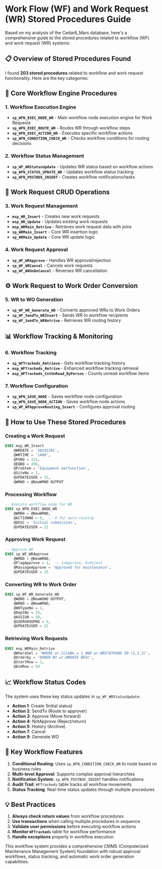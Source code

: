 

# Work Flow (WF) and Work Request (WR) Stored Procedures Guide

Based on my analysis of the Cedar6_Mars database, here's a comprehensive guide to the stored procedures related to workflow (WF) and work request (WR) systems:

## 📋 **Overview of Stored Procedures Found**

I found **203 stored procedures** related to workflow and work request functionality. Here are the key categories:

## 🔄 **Core Workflow Engine Procedures**

### **1. Workflow Execution Engine**
- **`sp_WFN_EXEC_NODE_WR`** - Main workflow node execution engine for Work Requests
- **`sp_WFN_EXEC_ROUTE_WR`** - Routes WR through workflow steps
- **`sp_WFN_EXEC_ACTION_WR`** - Executes specific workflow actions
- **`sp_WFN_CONDITION_CHECK_WR`** - Checks workflow conditions for routing decisions

### **2. Workflow Status Management**
- **`sp_WF_WRStatusUpdate`** - Updates WR status based on workflow actions
- **`sp_WFN_STATUS_UPDATE_WR`** - Updates workflow status tracking
- **`sp_WFN_POSTBOX_INSERT`** - Creates workflow notifications/tasks

## 📝 **Work Request CRUD Operations**

### **3. Work Request Management**
- **`msp_WR_Insert`** - Creates new work requests
- **`msp_WR_Update`** - Updates existing work requests  
- **`msp_WRMain_Retrive`** - Retrieves work request data with joins
- **`sp_WRMain_Insert`** - Core WR insertion logic
- **`sp_WRMain_Update`** - Core WR update logic

### **4. Work Request Approval**
- **`sp_WF_WRApprove`** - Handles WR approval/rejection
- **`sp_WF_WRCancel`** - Cancels work requests
- **`sp_WF_WRUnDoCancel`** - Reverses WR cancellation

## ⚙️ **Work Request to Work Order Conversion**

### **5. WR to WO Generation**
- **`sp_WF_WR_Generate_WO`** - Converts approved WRs to Work Orders
- **`sp_WF_SendTo_WRInsert`** - Sends WR to workflow recipients
- **`sp_WF_SendTo_WRRetrive`** - Retrieves WR routing history

## 📊 **Workflow Tracking & Monitoring**

### **6. Workflow Tracking**
- **`sp_WFTrackeds_Retrieve`** - Gets workflow tracking history
- **`msp_WFTrackeds_Retrive`** - Enhanced workflow tracking retrieval
- **`msp_WFTrackeds_CntUnRead_ByPerson`** - Counts unread workflow items

### **7. Workflow Configuration**
- **`sp_WFN_SAVE_NODE`** - Saves workflow node configuration
- **`sp_WFN_SAVE_NODE_ACTION`** - Saves workflow node actions
- **`sp_WF_WFApproveRouting_Insert`** - Configures approval routing

## 🔧 **How to Use These Stored Procedures**

### **Creating a Work Request**
```sql
EXEC msp_WR_Insert 
    @WRDATE = '20241201',
    @WRTIME = '1400', 
    @PUNO = 123,
    @EQNO = 456,
    @Problem = 'Equipment malfunction',
    @SiteNo = 1,
    @UPDATEUSER = 21,
    @WRNO = @NewWRNO OUTPUT
```

### **Processing Workflow**
```sql
-- Execute workflow node for WR
EXEC sp_WFN_EXEC_NODE_WR 
    @WRNO = @NewWRNO,
    @ACTIONNO = 0,  -- 0 for auto-routing
    @DESC = 'Initial submission',
    @UPDATEUSER = 21
```

### **Approving Work Request**
```sql
-- Approve WR
EXEC sp_WF_WRApprove 
    @WRNO = @NewWRNO,
    @FlagApprove = 1,  -- 1=Approve, 0=Reject
    @MassageApprove = 'Approved for maintenance',
    @UPDATEUSER = 25
```

### **Converting WR to Work Order**
```sql
EXEC sp_WF_WR_Generate_WO 
    @WONO = @NewWONO OUTPUT,
    @WRNO = @NewWRNO,
    @WOTypeNo = 1,
    @DeptNo = 10,
    @ASSIGN = 30,
    @USERGROUPNO = 5,
    @UPDATEUSER = 21
```

### **Retrieving Work Requests**
```sql
EXEC msp_WRMain_Retrive 
    @WhereSel = 'WHERE wr.SiteNo = 1 AND wr.WRSTATUSNO IN (1,2,3)',
    @Orderby = 'ORDER BY wr.WRDATE DESC',
    @StartRow = 1,
    @EndRow = 50
```

## 📈 **Workflow Status Codes**

The system uses these key status updates in `sp_WF_WRStatusUpdate`:
- **Action 1**: Create (Initial status)
- **Action 2**: SendTo (Route to approver)  
- **Action 3**: Approve (Move forward)
- **Action 4**: NotApprove (Reject/return)
- **Action 5**: History (Archive)
- **Action 7**: Cancel
- **Action 9**: Generate WO

## 🎯 **Key Workflow Features**

1. **Conditional Routing**: Uses `sp_WFN_CONDITION_CHECK_WR` to route based on business rules
2. **Multi-level Approval**: Supports complex approval hierarchies
3. **Notification System**: `sp_WFN_POSTBOX_INSERT` handles notifications
4. **Audit Trail**: `WFTrackeds` table tracks all workflow movements
5. **Status Tracking**: Real-time status updates through multiple procedures

## 💡 **Best Practices**

1. **Always check return values** from workflow procedures
2. **Use transactions** when calling multiple procedures in sequence
3. **Validate user permissions** before executing workflow actions
4. **Monitor `WFTrackeds`** table for workflow performance
5. **Handle exceptions** properly in workflow execution

This workflow system provides a comprehensive CMMS (Computerized Maintenance Management System) foundation with robust approval workflows, status tracking, and automatic work order generation capabilities.
